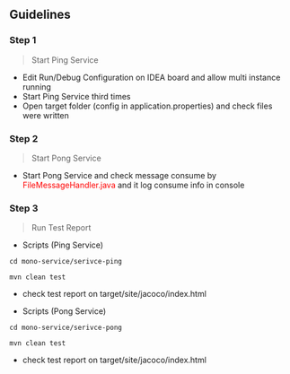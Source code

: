 ## Guidelines

### Step 1
> Start Ping Service

- Edit Run/Debug Configuration on IDEA board and allow multi instance running
- Start Ping Service third times
- Open target folder (config in application.properties) and check files were written

### Step 2
> Start Pong Service

- Start Pong Service and check message consume by <font color="red">FileMessageHandler.java</font> and it log consume info in console

### Step 3
> Run Test Report

- Scripts (Ping Service)
```
cd mono-service/serivce-ping

mvn clean test
```
- check test report on target/site/jacoco/index.html


- Scripts (Pong Service)
```
cd mono-service/serivce-pong

mvn clean test
```
- check test report on target/site/jacoco/index.html
